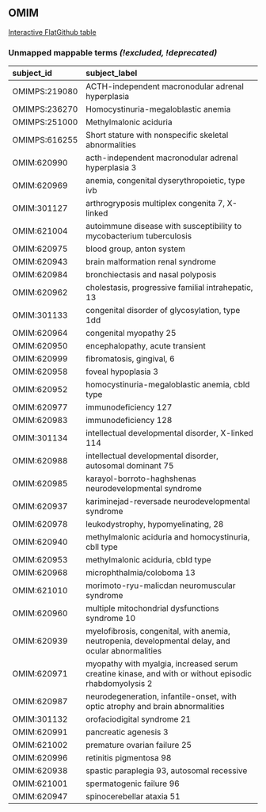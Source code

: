 ## OMIM
[Interactive FlatGithub table](https://flatgithub.com/monarch-initiative/mondo-ingest?filename=src/ontology/reports/omim_mapping_status.tsv)

### Unmapped mappable terms _(!excluded, !deprecated)_
| subject_id    | subject_label                                                                                         |
|:--------------|:------------------------------------------------------------------------------------------------------|
| OMIMPS:219080 | ACTH-independent macronodular adrenal hyperplasia                                                     |
| OMIMPS:236270 | Homocystinuria-megaloblastic anemia                                                                   |
| OMIMPS:251000 | Methylmalonic aciduria                                                                                |
| OMIMPS:616255 | Short stature with nonspecific skeletal abnormalities                                                 |
| OMIM:620990   | acth-independent macronodular adrenal hyperplasia 3                                                   |
| OMIM:620969   | anemia, congenital dyserythropoietic, type ivb                                                        |
| OMIM:301127   | arthrogryposis multiplex congenita 7, X-linked                                                        |
| OMIM:621004   | autoimmune disease with susceptibility to mycobacterium tuberculosis                                  |
| OMIM:620975   | blood group, anton system                                                                             |
| OMIM:620943   | brain malformation renal syndrome                                                                     |
| OMIM:620984   | bronchiectasis and nasal polyposis                                                                    |
| OMIM:620962   | cholestasis, progressive familial intrahepatic, 13                                                    |
| OMIM:301133   | congenital disorder of glycosylation, type 1dd                                                        |
| OMIM:620964   | congenital myopathy 25                                                                                |
| OMIM:620950   | encephalopathy, acute transient                                                                       |
| OMIM:620999   | fibromatosis, gingival, 6                                                                             |
| OMIM:620958   | foveal hypoplasia 3                                                                                   |
| OMIM:620952   | homocystinuria-megaloblastic anemia, cbld type                                                        |
| OMIM:620977   | immunodeficiency 127                                                                                  |
| OMIM:620983   | immunodeficiency 128                                                                                  |
| OMIM:301134   | intellectual developmental disorder, X-linked 114                                                     |
| OMIM:620988   | intellectual developmental disorder, autosomal dominant 75                                            |
| OMIM:620985   | karayol-borroto-haghshenas neurodevelopmental syndrome                                                |
| OMIM:620937   | kariminejad-reversade neurodevelopmental syndrome                                                     |
| OMIM:620978   | leukodystrophy, hypomyelinating, 28                                                                   |
| OMIM:620940   | methylmalonic aciduria and homocystinuria, cbll type                                                  |
| OMIM:620953   | methylmalonic aciduria, cbld type                                                                     |
| OMIM:620968   | microphthalmia/coloboma 13                                                                            |
| OMIM:621010   | morimoto-ryu-malicdan neuromuscular syndrome                                                          |
| OMIM:620960   | multiple mitochondrial dysfunctions syndrome 10                                                       |
| OMIM:620939   | myelofibrosis, congenital, with anemia, neutropenia, developmental delay, and ocular abnormalities    |
| OMIM:620971   | myopathy with myalgia, increased serum creatine kinase, and with or without episodic rhabdomyolysis 2 |
| OMIM:620987   | neurodegeneration, infantile-onset, with optic atrophy and brain abnormalities                        |
| OMIM:301132   | orofaciodigital syndrome 21                                                                           |
| OMIM:620991   | pancreatic agenesis 3                                                                                 |
| OMIM:621002   | premature ovarian failure 25                                                                          |
| OMIM:620996   | retinitis pigmentosa 98                                                                               |
| OMIM:620938   | spastic paraplegia 93, autosomal recessive                                                            |
| OMIM:621001   | spermatogenic failure 96                                                                              |
| OMIM:620947   | spinocerebellar ataxia 51                                                                             |